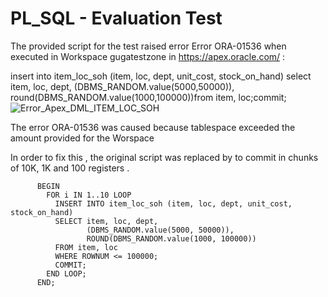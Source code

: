 # PL_SQL - Evaluation Test


The provided script for the test raised error Error ORA-01536 when executed in Workspace gugatestzone in https://apex.oracle.com/ :

insert into item_loc_soh (item, loc, dept, unit_cost, stock_on_hand)
select item, loc, dept, (DBMS_RANDOM.value(5000,50000)), round(DBMS_RANDOM.value(1000,100000))from item, loc;commit;
![Error_Apex_DML_ITEM_LOC_SOH](https://github.com/user-attachments/assets/f89ce7a9-d440-4ca4-97d5-0157b7aadbf3)

The error ORA-01536 was caused because tablespace exceeded the amount provided for the Worspace 

In order to fix this , the original script was replaced by to commit in chunks of 10K, 1K and 100 registers .

          BEGIN
            FOR i IN 1..10 LOOP
              INSERT INTO item_loc_soh (item, loc, dept, unit_cost, stock_on_hand)
              SELECT item, loc, dept, 
                     (DBMS_RANDOM.value(5000, 50000)), 
                     ROUND(DBMS_RANDOM.value(1000, 100000))
              FROM item, loc
              WHERE ROWNUM <= 100000;  
              COMMIT;
            END LOOP;
          END;

